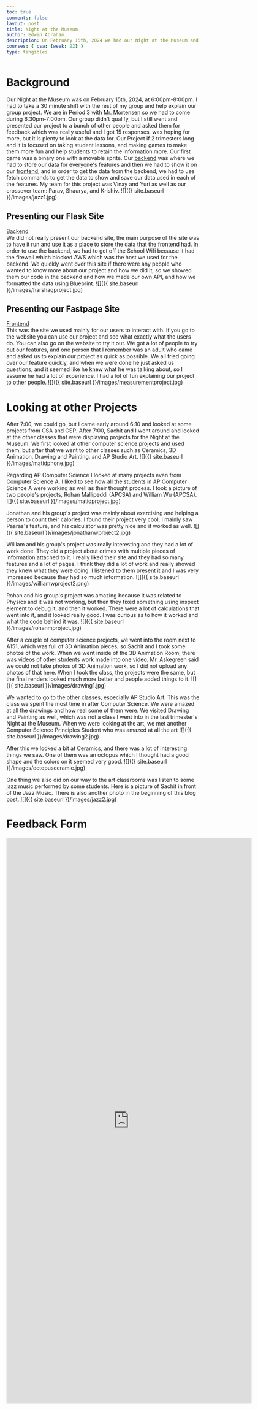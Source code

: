 ```yaml
---
toc: true
comments: false
layout: post
title: Night at the Museum
author: Edwin Abraham
description: On February 15th, 2024 we had our Night at the Museum and this is the blog post about how it went and what I saw
courses: { csa: {week: 22} }
type: tangibles
---
```


# Background
Our Night at the Museum was on February 15th, 2024, at 6:00pm-8:00pm. I had to take a 30 minute shift with the rest of my group and help explain our group project. We are in Period 3 with Mr. Mortensen so we had to come during 6:30pm-7:00pm. Our group didn't qualify, but I still went and presented our project to a bunch of other people and asked them for feedback which was really useful and I got 15 responses, was hoping for more, but it is plenty to look at the data for. Our Project if 2 trimesters long and it is focused on taking student lessons, and making games to make them more fun and help students to retain the information more. Our first game was a binary one with a movable sprite. Our [backend](https://sparkwizards.stu.nighthawkcodingsociety.org) was where we had to store our data for everyone's features and then we had to show it on our [frontend](https://sortingminiproject.github.io/BinaryWizards), and in order to get the data from the backend, we had to use fetch commands to get the data to show and save our data used in each of the features. My team for this project was Vinay and Yuri as well as our crossover team: Parav, Shaurya, and Krishiv.
![]({{ site.baseurl }}/images/jazz1.jpg)

## Presenting our Flask Site
[Backend](https://farmersflask.duckdns.org)
<br>
We did not really present our backend site, the main purpose of the site was to have it run and use it as a place to store the data that the frontend had. In order to use the backend, we had to get off the School Wifi because it had the firewall which blocked AWS which was the host we used for the backend. We quickly went over this site if there were any people who wanted to know more about our project and how we did it, so we showed them our code in the backend and how we made our own API, and how we formatted the data using Blueprint.
![]({{ site.baseurl }}/images/harshagproject.jpg)

## Presenting our Fastpage Site
[Frontend](https://raunak2007.github.io/RECS-repo/maps)
<br>
This was the site we used mainly for our users to interact with. If you go to the website you can use our project and see what exactly what the users do. You can also go on the website to try it out. We got a lot of people to try out our features, and one person that I remember was an adult who came and asked us to explain our project as quick as possible. We all tried going over our feature quickly, and when we were done he just asked us questions, and it seemed like he knew what he was talking about, so I assume he had a lot of experience. I had a lot of fun explaining our project to other people.
![]({{ site.baseurl }}/images/measurementproject.jpg)

# Looking at other Projects
After 7:00, we could go, but I came early around 6:10 and looked at some projects from CSA and CSP. After 7:00, Sachit and I went around and looked at the other classes that were displaying projects for the Night at the Museum. We first looked at other computer science projects and used them, but after that we went to other classes such as Ceramics, 3D Animation, Drawing and Painting, and AP Studio Art.
![]({{ site.baseurl }}/images/matidphone.jpg)

Regarding AP Computer Science I looked at many projects even from Computer Science A. I liked to see how all the students in AP Computer Science A were working as well as their thought process. I took a picture of two people's projects, Rohan Mallipeddi (APCSA) and William Wu (APCSA).
![]({{ site.baseurl }}/images/matidproject.jpg)

Jonathan and his group's project was mainly about exercising and helping a person to count their calories. I found their project very cool, I mainly saw Paaras's feature, and his calculator was pretty nice and it worked as well.
![]({{ site.baseurl }}/images/jonathanwproject2.jpg)

William and his group's project was really interesting and they had a lot of work done. They did a project about crimes with multiple pieces of information attached to it. I really liked their site and they had so many features and a lot of pages. I think they did a lot of work and really showed they knew what they were doing. I listened to them present it and I was very impressed because they had so much information.
![]({{ site.baseurl }}/images/williamwproject2.png)

Rohan and his group's project was amazing because it was related to Physics and it was not working, but then they fixed something using inspect element to debug it, and then it worked. There were a lot of calculations that went into it, and it looked really good. I was curious as to how it worked and what the code behind it was.
![]({{ site.baseurl }}/images/rohanmproject.jpg)

After a couple of computer science projects, we went into the room next to A151, which was full of 3D Animation pieces, so Sachit and I took some photos of the work. When we went inside of the 3D Animation Room, there was videos of other students work made into one video. Mr. Askegreen said we could not take photos of 3D Animation work, so I did not upload any photos of that here. When I took the class, the projects were the same, but the final renders looked much more better and people added things to it.
![]({{ site.baseurl }}/images/drawing1.jpg)

We wanted to go to the other classes, especially AP Studio Art. This was the class we spent the most time in after Computer Science. We were amazed at all the drawings and how real some of them were. We visited Drawing and Painting as well, which was not a class I went into in the last trimester's Night at the Museum. When we were looking at the art, we met another Computer Science Principles Student who was amazed at all the art
![]({{ site.baseurl }}/images/drawing2.jpg)

 After this we looked a bit at Ceramics, and there was a lot of interesting things we saw. One of them was an octopus which I thought had a good shape and the colors on it seemed very good.
 ![]({{ site.baseurl }}/images/octopusceramic.jpg)

 One thing we also did on our way to the art classrooms was listen to some jazz music performed by some students. Here is a picture of Sachit in front of the Jazz Music. There is also another photo in the beginning of this blog post.
 ![]({{ site.baseurl }}/images/jazz2.jpg)

 # Feedback Form
 <iframe src="https://docs.google.com/forms/d/e/1FAIpQLSdNgaIBzPCpEVB2JwdCya6Ysagiwo8iAtoElSi6q2PFxNKHWg/viewform?embedded=true" width="640" height="1476" frameborder="0" marginheight="0" marginwidth="0">Loading…</iframe>